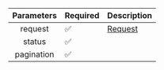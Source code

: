 | Parameters | Required           | Description           |
|:----------:|--------------------|-----------------------|
|  request   | :white_check_mark: | [Request](Request.md) |
|   status   | :white_check_mark: |                       |
| pagination | :white_check_mark: |                       |